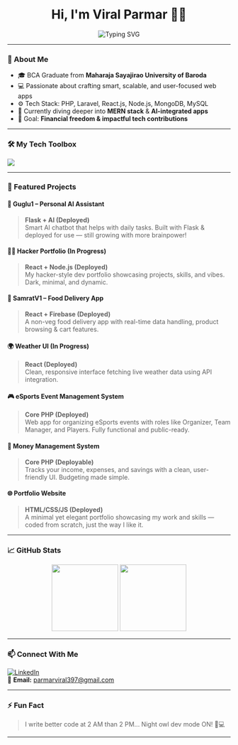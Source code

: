 <h1 align="center">Hi, I'm Viral Parmar 👨‍💻</h1>
<p align="center">
  <img src="https://readme-typing-svg.herokuapp.com?font=Fira+Code&weight=500&size=24&pause=1000&color=11F7E3&center=true&vCenter=true&width=435&lines=Full+Stack+Developer;PHP+%7C+React+%7C+Node.js+%7C+MongoDB;Loves+to+Build+and+Learn" alt="Typing SVG" />
</p>

---

### 🚀 About Me
- 🎓 BCA Graduate from **Maharaja Sayajirao University of Baroda**
- 💻 Passionate about crafting smart, scalable, and user-focused web apps
- ⚙️ Tech Stack: PHP, Laravel, React.js, Node.js, MongoDB, MySQL
- 🌱 Currently diving deeper into **MERN stack** & **AI-integrated apps**
- 🎯 Goal: **Financial freedom & impactful tech contributions**

---

### 🛠️ My Tech Toolbox
<p>
  <img src="https://skillicons.dev/icons?i=html,css,js,php,laravel,react,nodejs,mongodb,mysql,git,github,vscode" />
</p>

---

### 📂 Featured Projects

#### 🧠 Guglu1 – Personal AI Assistant
> **Flask + AI (Deployed)**  
> Smart AI chatbot that helps with daily tasks. Built with Flask & deployed for use — still growing with more brainpower!

#### 👨‍💻 Hacker Portfolio (In Progress)
> **React + Node.js (Deployed)**  
> My hacker-style dev portfolio showcasing projects, skills, and vibes. Dark, minimal, and dynamic.

#### 🍗 SamratV1 – Food Delivery App
> **React + Firebase (Deployed)**  
> A non-veg food delivery app with real-time data handling, product browsing & cart features.

#### 🌍 Weather UI (In Progress)
> **React (Deployed)**  
> Clean, responsive interface fetching live weather data using API integration.

#### 🎮 eSports Event Management System
> **Core PHP (Deployed)**  
> Web app for organizing eSports events with roles like Organizer, Team Manager, and Players. Fully functional and public-ready.

#### 🧾 Money Management System
> **Core PHP (Deployable)**  
> Tracks your income, expenses, and savings with a clean, user-friendly UI. Budgeting made simple.

#### 🌐 Portfolio Website
> **HTML/CSS/JS (Deployed)**  
> A minimal yet elegant portfolio showcasing my work and skills — coded from scratch, just the way I like it.

---

### 📈 GitHub Stats

<p align="center">
  <img src="https://github-readme-stats.vercel.app/api?username=Deady007&show_icons=true&theme=radical" height="150"/>
  <img src="https://github-readme-stats.vercel.app/api/top-langs/?username=Deady007&layout=compact&theme=radical" height="150"/>
</p>

---

### 📫 Connect With Me

[![LinkedIn](https://img.shields.io/badge/-LinkedIn-blue?style=flat&logo=linkedin)](https://www.linkedin.com/in/parmar-viral-7b5068239)  
📧 **Email:** parmarviral397@gmail.com  

---

### ⚡ Fun Fact

> I write better code at 2 AM than 2 PM... Night owl dev mode ON! 🌙💻

---

